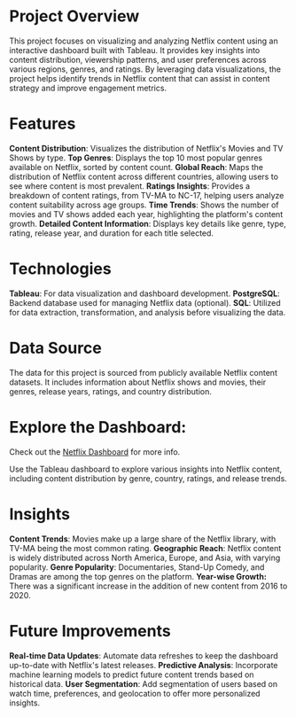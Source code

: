 # Project Overview
This project focuses on visualizing and analyzing Netflix content using an interactive dashboard built with Tableau. It provides key insights into content distribution, viewership patterns, and user preferences across various regions, genres, and ratings. By leveraging data visualizations, the project helps identify trends in Netflix content that can assist in content strategy and improve engagement metrics.

# Features
**Content Distribution**: Visualizes the distribution of Netflix's Movies and TV Shows by type.
**Top Genres**: Displays the top 10 most popular genres available on Netflix, sorted by content count.
**Global Reach**: Maps the distribution of Netflix content across different countries, allowing users to see where content is most prevalent.
**Ratings Insights**: Provides a breakdown of content ratings, from TV-MA to NC-17, helping users analyze content suitability across age groups.
**Time Trends**: Shows the number of movies and TV shows added each year, highlighting the platform's content growth.
**Detailed Content Information**: Displays key details like genre, type, rating, release year, and duration for each title selected.

# Technologies
**Tableau**: For data visualization and dashboard development.
**PostgreSQL**: Backend database used for managing Netflix data (optional).
**SQL**: Utilized for data extraction, transformation, and analysis before visualizing the data.

# Data Source
The data for this project is sourced from publicly available Netflix content datasets. It includes information about Netflix shows and movies, their genres, release years, ratings, and country distribution.


# Explore the Dashboard:
Check out the [Netflix Dashboard](https://public.tableau.com/views/NETFLIXDASHBOARD_17407229277740/NETFLIXDASHBOARD?:language=en-US&:sid=&:redirect=auth&:display_count=n&:origin=viz_share_link) for more info.

Use the Tableau dashboard to explore various insights into Netflix content, including content distribution by genre, country, ratings, and release trends.

# Insights
**Content Trends**: Movies make up a large share of the Netflix library, with TV-MA being the most common rating.
**Geographic Reach**: Netflix content is widely distributed across North America, Europe, and Asia, with varying popularity.
**Genre Popularity**: Documentaries, Stand-Up Comedy, and Dramas are among the top genres on the platform.
**Year-wise Growth:** There was a significant increase in the addition of new content from 2016 to 2020.

# Future Improvements
**Real-time Data Updates**: Automate data refreshes to keep the dashboard up-to-date with Netflix's latest releases.
**Predictive Analysis**: Incorporate machine learning models to predict future content trends based on historical data.
**User Segmentation**: Add segmentation of users based on watch time, preferences, and geolocation to offer more personalized insights.
